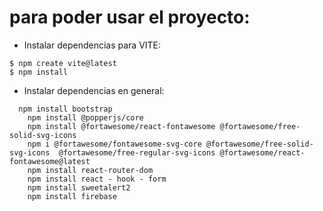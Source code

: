 # para poder usar el proyecto:
* Instalar dependencias para VITE:
```
$ npm create vite@latest
$ npm install
```
* Instalar dependencias en general:
```
  npm install bootstrap
	npm install @popperjs/core
	npm install @fortawesome/react-fontawesome @fortawesome/free-solid-svg-icons
	npm i @fortawesome/fontawesome-svg-core @fortawesome/free-solid-svg-icons  @fortawesome/free-regular-svg-icons @fortawesome/react-fontawesome@latest
	npm install react-router-dom
	npm install react - hook - form
	npm install sweetalert2
	npm install firebase
```
